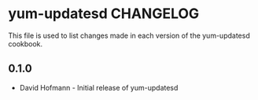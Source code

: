 yum-updatesd CHANGELOG
======================

This file is used to list changes made in each version of the yum-updatesd cookbook.

0.1.0
-----
- David Hofmann - Initial release of yum-updatesd

